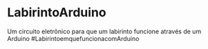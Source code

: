 # LabirintoArduino
Um circuito eletrônico para que um labirinto funcione através de um Arduino
#LabirintoemquefuncionacomArduino
